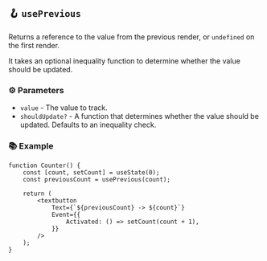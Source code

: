 ## 🪝 `usePrevious`

Returns a reference to the value from the previous render, or `undefined` on the first render.

It takes an optional inequality function to determine whether the value should be updated.

### ⚙️ Parameters

-   `value` - The value to track.
-   `shouldUpdate?` - A function that determines whether the value should be updated. Defaults to an inequality check.

### 📚 Example

```tsx
function Counter() {
	const [count, setCount] = useState(0);
	const previousCount = usePrevious(count);

	return (
		<textbutton
			Text={`${previousCount} -> ${count}`}
			Event={{
				Activated: () => setCount(count + 1),
			}}
		/>
	);
}
```
